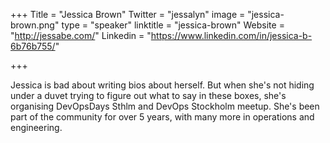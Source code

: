 +++
Title = "Jessica Brown"
Twitter = "jessalyn"
image = "jessica-brown.png"
type = "speaker"
linktitle = "jessica-brown"
Website = "http://jessabe.com/"
Linkedin = "https://www.linkedin.com/in/jessica-b-6b76b755/"

+++

Jessica is bad about writing bios about herself. But when she's not hiding under a duvet trying to figure out what to say in these boxes, she's organising DevOpsDays Sthlm and DevOps Stockholm meetup. She's been part of the community for over 5 years, with many more in operations and engineering.

